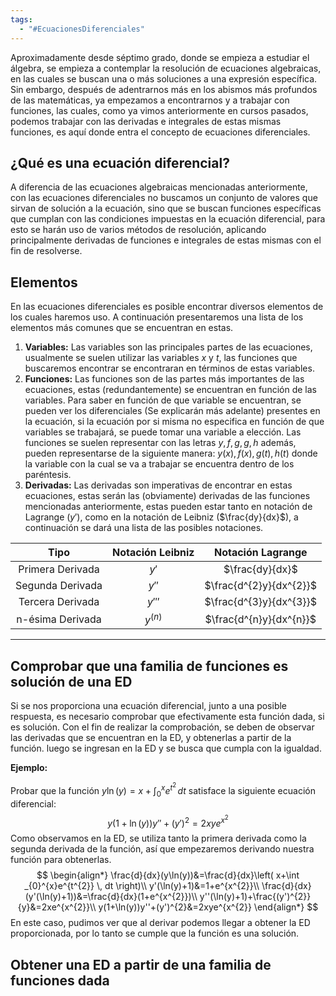 ```yaml
---
tags:
  - "#EcuacionesDiferenciales"
---
```

Aproximadamente desde séptimo grado, donde se empieza a estudiar el álgebra, se empieza a contemplar la resolución de ecuaciones algebraicas, en las cuales se buscan una o más soluciones a una expresión específica. Sin embargo, después de adentrarnos más en los abismos más profundos de las matemáticas, ya empezamos a encontrarnos y a trabajar con funciones, las cuales, como ya vimos anteriormente en cursos pasados, podemos trabajar con las derivadas e integrales de estas mismas funciones, es aquí donde entra el concepto de ecuaciones diferenciales.

## ¿Qué es una ecuación diferencial?

A diferencia de las ecuaciones algebraicas mencionadas anteriormente, con las ecuaciones diferenciales no buscamos un conjunto de valores que sirvan de solución a la ecuación, sino que se buscan funciones específicas que cumplan con las condiciones impuestas en la ecuación diferencial, para esto se harán uso de varios métodos de resolución, aplicando principalmente derivadas de funciones e integrales de estas mismas con el fin de resolverse.

## Elementos

En las ecuaciones diferenciales es posible encontrar diversos elementos de los cuales haremos uso.
A continuación presentaremos una lista de los elementos más comunes que se encuentran en estas.

1. **Variables:** Las variables son las principales partes de las ecuaciones, usualmente se suelen utilizar las variables $x$ y $t$, las funciones que buscaremos encontrar se encontraran en términos de estas variables.
2. **Funciones:** Las funciones son de las partes más importantes de las ecuaciones, estas (redundantemente) se encuentran en función de las variables. Para saber en función de que variable se encuentran, se pueden ver los diferenciales (Se explicarán más adelante) presentes en la ecuación, si la ecuación por si misma no especifica en función de que variables se trabajará, se puede tomar una variable a elección. Las funciones se suelen representar con las letras $y,\,f,\,g,\,g,\,h$ además, pueden representarse de la siguiente manera: $y(x),\, f(x),\,g(t),\,h(t)$ donde la variable con la cual se va a trabajar se encuentra dentro de los paréntesis.
3. **Derivadas:** Las derivadas son imperativas de encontrar en estas ecuaciones, estas serán las (obviamente) derivadas de las funciones mencionadas anteriormente, estas pueden estar tanto en notación de Lagrange ($y'$), como en la notación de Leibniz ($\frac{dy}{dx}$), a continuación se dará una lista de las posibles notaciones.

|       Tipo       | Notación Leibniz |    Notación Lagrange    |
| :--------------: | :--------------: | :---------------------: |
| Primera Derivada |       $y'$       |     $\frac{dy}{dx}$     |
| Segunda Derivada |      $y''$       | $\frac{d^{2}y}{dx^{2}}$ |
| Tercera Derivada |      $y'''$      | $\frac{d^{3}y}{dx^{3}}$ |
| n-ésima Derivada |    $y^{(n)}$     | $\frac{d^{n}y}{dx^{n}}$ |

---

## Comprobar que una familia de funciones es solución de una ED

Si se nos proporciona una ecuación diferencial, junto a una posible respuesta, es necesario comprobar que efectivamente esta función dada, si es solución.
Con el fin de realizar la comprobación, se deben de observar las derivadas que se encuentran en la ED, y obtenerlas a partir de la función. luego se ingresan en la ED y se busca que cumpla con la igualdad.

**Ejemplo:**

Probar que la función $y\ln(y)=x+\int _{0}^{x}e^{t^{2}} \, dt$ satisface la siguiente ecuación diferencial:
$$
y(1+\ln(y))y''+(y')^{2}=2xye^{x^{2}}
$$
Como observamos en la ED, se utiliza tanto la primera derivada como la segunda derivada de la función, así que empezaremos derivando nuestra función para obtenerlas.
$$
\begin{align*}
\frac{d}{dx}(y\ln(y))&=\frac{d}{dx}\left( x+\int _{0}^{x}e^{t^{2}} \, dt \right)\\
y'(\ln(y)+1)&=1+e^{x^{2}}\\
\frac{d}{dx}(y'(\ln(y)+1))&=\frac{d}{dx}(1+e^{x^{2}})\\
y''(\ln(y)+1)+\frac{(y')^{2}}{y}&=2xe^{x^{2}}\\
y(1+\ln(y))y''+(y')^{2}&=2xye^{x^{2}}
\end{align*}
$$
En este caso, pudimos ver que al derivar podemos llegar a obtener la ED proporcionada, por lo tanto se cumple que la función es una solución.

## Obtener una ED a partir de una familia de funciones dada

